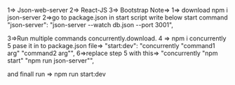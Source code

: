 <!-- technology used=> -->

1=> Json-web-server
2=> React-JS
3=> Bootstrap
Note=>
1=> download npm i json-server
2=>go to package.json in start script write below start command
"json-server": "json-server --watch db.json --port 3001",

3=>Run multiple commands concurrently.download.
4 => npm i concurrently
5 pase it in to package.json file=>
"start:dev": "concurrently \"command1 arg\" \"command2 arg\"",
6=>replace step 5  with this=>
"concurrently \"npm start\" \"npm run json-server\"",

and finall run => npm run start:dev
